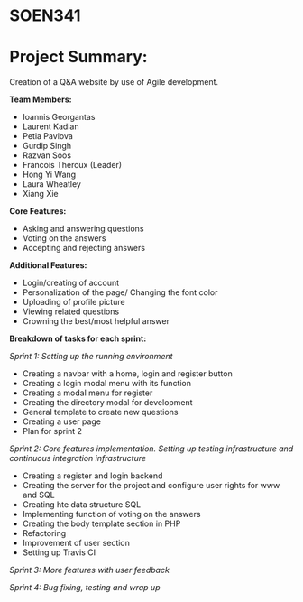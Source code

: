 # SOEN341


# **Project Summary:** 

Creation of a Q&A website by use of Agile development.



**Team Members:**
- Ioannis Georgantas
- Laurent Kadian
- Petia Pavlova
- Gurdip Singh
- Razvan Soos
- Francois Theroux (Leader) 
- Hong Yi Wang
- Laura Wheatley
- Xiang Xie 


**Core Features:**
- Asking and answering questions
- Voting on the answers
- Accepting and rejecting answers

**Additional Features:**
- Login/creating of account
- Personalization of the page/ Changing the font color
- Uploading of profile picture
- Viewing related questions 
- Crowning the best/most helpful answer 

**Breakdown of tasks for each sprint:**

*Sprint 1: Setting up the running environment*
- Creating a navbar with a home, login and register button
- Creating a login modal menu with its function
- Creating a modal menu for register
- Creating the directory modal for development
- General template to create new questions
- Creating a user page
- Plan for sprint 2
      
*Sprint 2: Core features implementation. Setting up testing infrastructure and continuous integration infrastructure*
- Creating a register and login backend
- Creating the server for the project and configure user rights for www and SQL 
- Creating hte data structure SQL
- Implementing function of voting on the answers
- Creating the body template section in PHP
- Refactoring 
- Improvement of user section
- Setting up Travis CI 

*Sprint 3: More features with user feedback*
  
*Sprint 4: Bug fixing, testing and wrap up*
